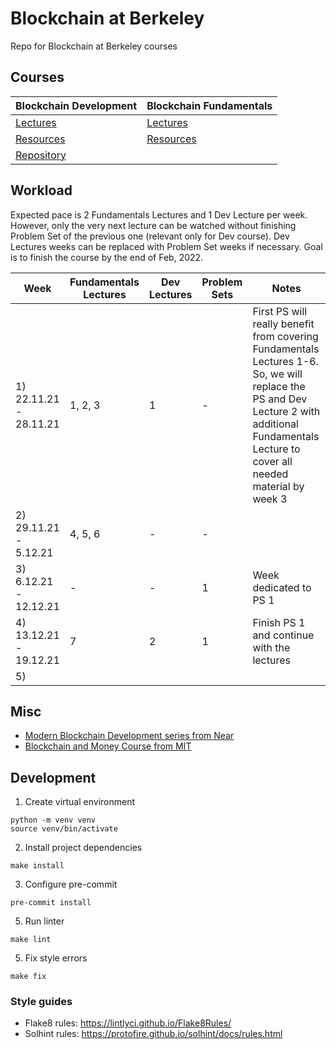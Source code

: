 # Blockchain at Berkeley
Repo for Blockchain at Berkeley courses

## Courses

| **Blockchain Development**                                                           | **Blockchain Fundamentals**                                                          |
|--------------------------------------------------------------------------------------|--------------------------------------------------------------------------------------|
| [Lectures](https://www.youtube.com/playlist?list=PLSONl1AVlZNWJVixT2vwY9-6O7kgM4het) | [Lectures](https://www.youtube.com/playlist?list=PLSONl1AVlZNXUhgIrfgI6E3ayShvKI-o6) |
| [Resources](https://blockchain.berkeley.edu/courses/spring-2021-developers-decal/)   | [Resources](https://blockchain.berkeley.edu/courses/spring-2021-fundamentals-decal/) |
| [Repository](https://github.com/BerkeleyBlockchain/dev-decal-sp21)                   |                                                                                      |

## Workload

Expected pace is 2 Fundamentals Lectures and 1 Dev Lecture per week. However, only the very next lecture can be watched without finishing Problem Set of the previous one (relevant only for Dev course). Dev Lectures weeks can be replaced with Problem Set weeks if necessary. Goal is to finish the course by the end of Feb, 2022.

| Week                   | Fundamentals Lectures | Dev Lectures | Problem Sets | Notes                                                                                                                                                                                          |
|------------------------|-----------------------|--------------|--------------|------------------------------------------------------------------------------------------------------------------------------------------------------------------------------------------------|
| 1) 22.11.21 - 28.11.21 | 1, 2, 3               | 1            | -            | First PS will really benefit from covering Fundamentals Lectures 1-6. So, we will replace the PS and Dev Lecture 2 with additional Fundamentals Lecture to cover all needed material by week 3 |
| 2) 29.11.21 - 5.12.21  | 4, 5, 6               | -            | -            |                                                                                                                                                                                                |
| 3) 6.12.21 - 12.12.21  | -                     | -            | 1            | Week dedicated to PS 1                                                                                                                                                                         |
| 4) 13.12.21 - 19.12.21 | 7                     | 2            | 1            | Finish PS 1 and continue with the lectures                                                                                                                                                     |
| 5)                     |                       |              |              |                                                                                                                                                                                                |

## Misc

* [Modern Blockchain Development series from Near](https://www.youtube.com/playlist?list=PL9tzQn_TEuFWweVbfTbaedFdwVrvaYPq4)
* [Blockchain and Money Course from MIT](https://www.youtube.com/playlist?list=PLUl4u3cNGP63UUkfL0onkxF6MYgVa04Fn)


## Development

1. Create virtual environment
```shell
python -m venv venv
source venv/bin/activate
```
2. Install project dependencies
```shell
make install
```
3. Configure pre-commit
```shell
pre-commit install
```
5. Run linter
```shell
make lint
```
5. Fix style errors
```shell
make fix
```

### Style guides
- Flake8 rules: https://lintlyci.github.io/Flake8Rules/
- Solhint rules: https://protofire.github.io/solhint/docs/rules.html
